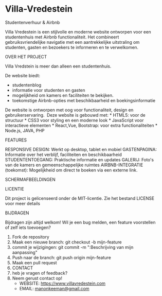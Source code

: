 # Villa-Vredestein

Studentenverhuur &amp; Airbnb

Villa Vredestein is een stijlvolle en moderne website ontworpen voor een studentenhuis met Airbnb functionaliteit. 
Het combineert gebruiksvriendelijke navigatie met een aantrekkelijke uitstraling om studenten, gasten en bezoekers te informeren en te verwelkomen.

OVER HET PROJECT

Villa Vredstein is meer dan alleen een studentenhuis. 

De website biedt:
* studentenblog
* informatie voor studenten en gasten
* mogelijkheid om kamers en faciliteiten te bekijken.
* toekomstige Airbnb-opties met beschikbaarheid en boekingsinformatie 

De website is ontworpen met oog voor functionaliteit, design en gebruikerservaring. 
Deze website is gebouwd met:
    * HTML5: voor de structuur
    * CSS3 voor styling en een moderne look
    * JavaScript voor interactieve elementen
    * React,Vue, Bootstrap: voor extra functionaliteiten
    * Node.js, JAVA, PHP
      
FEATURES
      
RESPONSIVE DESIGN: Werkt op desktop, tablet en mobiel GASTENPAGINA: Informatie over het verblijf, faciliteiten en beschikbaarheid STUDENTENTOEGANG: Praktische informatie en updates GALERIJ: Foto's van de kamers en gemeenschappelijke ruimtes AIRBNB-INTEGRATIE (toekomst): Mogelijkheid om direct te boeken via een externe link.
      
SCHERMAFBEELDINGEN
      
LICENTIE
      
Dit project is gelicenseerd onder de MIT-licentie. Zie het bestand LICENSE voor meer details
      
BIJDRAGEN
      
Bijdragen zijn altijd welkom! Wil je een bug melden, een feature voorstellen of zelf iets toevoegen?
1. Fork de repository
2. Maak een nieuwe branch: git checkout -b mijn-feature
3. commit je wijzigingen: git commit -m ":Beschrijving van mijn aanpassing"
4. Push naar de branch: git push origin mijn-feature
5. Maak een pull request
6. CONTACT
7. heb je vragen of feedback?
8. Neem gerust contact op!
    * WEBSITE: https://www.villavredestein.com
    * EMAIL: manonkeeman@gmail.com

